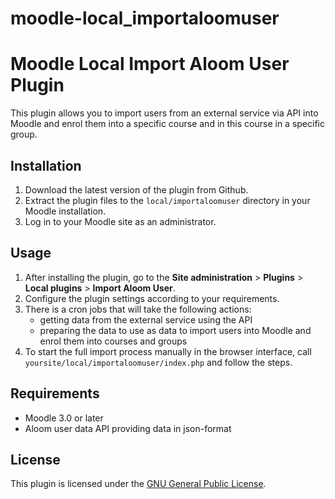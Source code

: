 # moodle-local_importaloomuser
# Moodle Local Import Aloom User Plugin

This plugin allows you to import users from an external service via API into Moodle and enrol them into
a specific course and in this course in a specific group.

## Installation

1. Download the latest version of the plugin from Github.
2. Extract the plugin files to the `local/importaloomuser` directory in your Moodle installation.
3. Log in to your Moodle site as an administrator.

## Usage

1. After installing the plugin, go to the **Site administration** > **Plugins** > **Local plugins** > **Import Aloom User**.
2. Configure the plugin settings according to your requirements.
3. There is a cron jobs that will take the following actions: 
    - getting data from the external service using the API
    - preparing the data to use as data to import users into Moodle and enrol them into courses and groups
4. To start the full import process manually in the browser interface, call `yoursite/local/importaloomuser/index.php` and follow the steps.

## Requirements

- Moodle 3.0 or later
- Aloom user data API providing data in json-format

## License

This plugin is licensed under the [GNU General Public License](https://www.gnu.org/licenses/gpl-3.0.en.html). 
